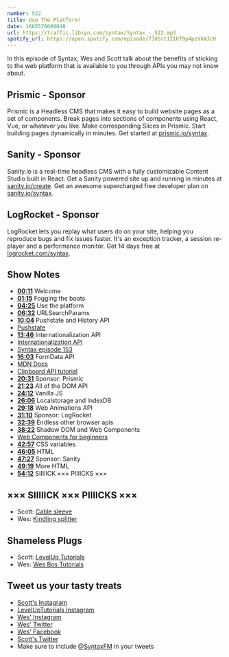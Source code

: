 ```yaml
---
number: 522
title: Use The Platform!
date: 1665576000048
url: https://traffic.libsyn.com/syntax/Syntax_-_522.mp3
spotify_url: https://open.spotify.com/episode/7JdSrt1I1KT9p4pzVkWJcH
---
```


In this episode of Syntax, Wes and Scott talk about the benefits of sticking to the web platform that is available to you through APIs you may not know about.

## Prismic  - Sponsor

Prismic is a Headless CMS that makes it easy to build website pages as a set of components. Break pages into sections of components using React, Vue, or whatever you like. Make corresponding Slices in Prismic. Start building pages dynamically in minutes. Get started at [prismic.io/syntax](https://prismic.io/syntax).

## Sanity - Sponsor

Sanity.io is a real-time headless CMS with a fully customizable Content Studio built in React. Get a Sanity powered site up and running in minutes at [sanity.io/create](https://www.sanity.io/create). Get an awesome supercharged free developer plan on [sanity.io/syntax](https://www.sanity.io/syntax).

## LogRocket - Sponsor

LogRocket lets you replay what users do on your site, helping you reproduce bugs and fix issues faster. It's an exception tracker, a session re-player and a performance monitor. Get 14 days free at [logrocket.com/syntax](https://logrocket.com/syntax).

## Show Notes

* **[00:11](#t=00:11)** Welcome
* **[01:15](#t=01:15)** Fogging the boats
* **[04:25](#t=04:25)** Use the platform
* **[06:32](#t=06:32)** URLSearchParams
* **[10:04](#t=10:04)** Pushstate and History API
* [Pushstate](https://developer.mozilla.org/en-US/docs/Web/API/History)
* **[13:46](#t=13:46)** Internationalization API
* [Internationalization API](https://developer.mozilla.org/en-US/docs/Web/JavaScript/Reference/Global_Objects/Intl)
* [Syntax episode 153](https://syntax.fm/show/153/hasty-treat-new-intl-methods-are-straight-fire)
* **[16:03](#t=16:03)** FormData API
* [MDN Docs](https://developer.mozilla.org/en-US/)
* [Clipboard API tutorial](https://leveluptutorials.com/posts/you-don-t-need-a-dependency-clipboard-api)
* **[20:31](#t=20:31)** Sponsor: Prismic
* **[21:23](#t=21:23)** All of the DOM API
* **[24:12](#t=24:12)** Vanilla JS
* **[26:06](#t=26:06)** Localstorage and IndexDB
* **[29:18](#t=29:18)** Web Animations API
* **[31:10](#t=31:10)** Sponsor: LogRocket
* **[32:39](#t=32:39)** Endless other browser apis
* **[38:22](#t=38:22)** Shadow DOM and Web Components
* [Web Components for beginners](https://leveluptutorials.com/tutorials/web-components-for-beginners/what-are-web-components)
* **[42:57](#t=42:57)** CSS variables
* **[46:05](#t=46:05)** HTML
* **[47:27](#t=47:27)** Sponsor: Sanity
* **[49:19](#t=49:19)** More HTML
* **[54:12](#t=54:12)** SIIIIICK ××× PIIIICKS ×××

## ××× SIIIIICK ××× PIIIICKS ×××

* Scott: [Cable sleeve](https://amzn.to/3UE3toy)
* Wes: [Kindling splitter](https://www.princessauto.com/en/wall-mount-kindling-splitter-with-10-in-blade/product/PA0008667727)

## Shameless Plugs

* Scott: [LevelUp Tutorials](https://leveluptutorials.com/)
* Wes: [Wes Bos Tutorials](https://wesbos.com/courses)

## Tweet us your tasty treats

* [Scott's Instagram](https://www.instagram.com/stolinski/)
* [LevelUpTutorials Instagram](https://www.instagram.com/LevelUpTutorials/)
* [Wes' Instagram](https://www.instagram.com/wesbos/)
* [Wes' Twitter](https://twitter.com/wesbos)
* [Wes' Facebook](https://www.facebook.com/wesbos.developer)
* [Scott's Twitter](https://twitter.com/stolinski)
* Make sure to include [@SyntaxFM](https://twitter.com/SyntaxFM) in your tweets


